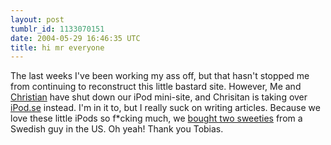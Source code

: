 ```yaml
---
layout: post
tumblr_id: 1133070151  
date: 2004-05-29 16:46:35 UTC
title: hi mr everyone
---
```


The last weeks I've been working my ass off, but that hasn't stopped me from continuing to reconstruct this little bastard site. However, Me and <a href="http://www.24supreme.com" target="_blank">Christian</a> have shut down our iPod mini-site, and Chrisitan is taking over <a href="http://www.ipod.se/" target="_blank">iPod.se</a> instead. I'm in it to, but I really suck on writing articles. Because we love these little iPods so f*cking much, we <a href="/rp14/photo/misc/040529_-_iPod_Mini/">bought two sweeties</a> from a Swedish guy in the US. Oh yeah! Thank you Tobias.
